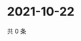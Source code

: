 # 2021-10-22

共 0 条

<!-- BEGIN -->
<!-- 最后更新时间 Fri Oct 22 2021 06:15:16 GMT+0800 (China Standard Time) -->

<!-- END -->
